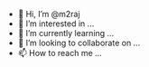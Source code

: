 - 👋 Hi, I’m @m2raj
- 👀 I’m interested in ...
- 🌱 I’m currently learning ...
- 💞️ I’m looking to collaborate on ...
- 📫 How to reach me ...

<!---
m2raj/m2raj is a ✨ special ✨ repository because its `README.md` (this file) appears on your GitHub profile.
You can click the Preview link to take a look at your changes.
--->
